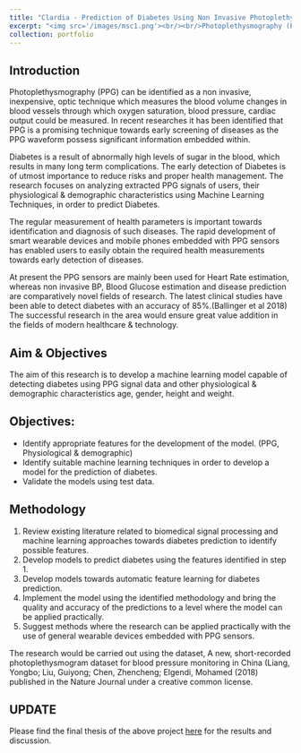 ```yaml
---
title: "Clardia - Prediction of Diabetes Using Non Invasive Photoplethysmography (PPG) Measurements & Physiological Characteristics."
excerpt: "<img src='/images/msc1.png'><br/><br/>Photoplethysmography (PPG) can be identified as a non invasive, inexpensive, optic technique which measures the blood volume changes in blood vessels through which oxygen saturation, blood pressure, cardiac output could be measured. In recent researches it has been identified that PPG is a promising technique towards early screening of diseases as the PPG waveform possess significant information embedded within."
collection: portfolio
---
```

## Introduction

Photoplethysmography (PPG) can be identified as a non invasive, inexpensive, optic technique which measures the blood volume changes in blood vessels through which oxygen saturation, blood pressure, cardiac output could be measured. In recent researches it has been identified that PPG is a promising technique towards early screening of diseases as the PPG waveform possess significant information embedded within.

Diabetes is a result of abnormally high levels of sugar in the blood, which results in many long term complications. The early detection of Diabetes is of utmost importance to reduce risks and proper health management. The research focuses on analyzing extracted PPG signals of users, their physiological & demographic characteristics using Machine Learning Techniques, in order to predict Diabetes.

The regular measurement of health parameters is important towards identification and diagnosis of such diseases. The rapid development of smart wearable devices and mobile phones embedded with PPG sensors has enabled users to easily obtain the required health measurements towards early detection of diseases.

At present the PPG sensors are mainly been used for Heart Rate estimation, whereas non invasive BP, Blood Glucose estimation and disease prediction are comparatively novel fields of research. The latest clinical studies have been able to detect diabetes with an accuracy of 85%.(Ballinger et al 2018) The successful research in the area would ensure great value addition in the fields of modern healthcare & technology.

## Aim & Objectives

The aim of this research is to develop a machine learning model capable of detecting diabetes using PPG signal data and other physiological & demographic characteristics age, gender, height and weight.

## Objectives:
* Identify appropriate features for the development of the model. (PPG, Physiological & demographic)
* Identify suitable machine learning techniques in order to develop a model for the prediction of diabetes.
* Validate the models using test data.

## Methodology

1. Review existing literature related to biomedical signal processing and machine learning approaches towards diabetes prediction to identify possible features.
2. Develop models to predict diabetes using the features identified in step 1.
3. Develop models towards automatic feature learning for diabetes prediction.
4. Implement the model using the identified methodology and bring the quality and accuracy of the predictions to a level where the model can be applied practically.
5. Suggest methods where the research can be applied practically with the use of general wearable devices embedded with PPG sensors.

The research would be carried out using the dataset, ​A new, short-recorded photoplethysmogram dataset for blood pressure monitoring in China (​Liang, Yongbo; Liu, Guiyong; Chen, Zhencheng; Elgendi, Mohamed (2018) published in the Nature Journal under a creative common license.


## UPDATE

Please find the final thesis of the above project [here](http://chirathyh.github.io/files/msc_thesis.pdf) for the results and discussion.
